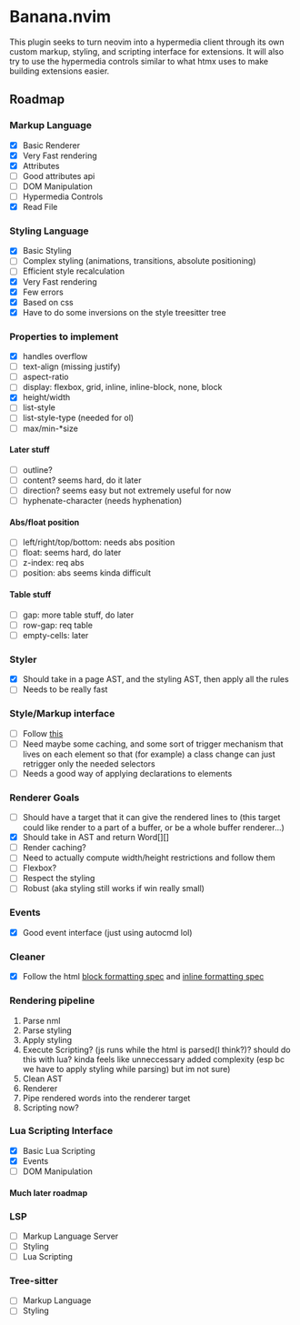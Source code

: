 # Banana.nvim

This plugin seeks to turn neovim into a hypermedia client through its own custom markup, styling, and scripting interface for extensions. It will also try to use the hypermedia controls similar to what htmx uses to make building extensions easier.

## Roadmap

### Markup Language

- [x] Basic Renderer
- [x] Very Fast rendering
- [x] Attributes
- [ ] Good attributes api
- [ ] DOM Manipulation
- [ ] Hypermedia Controls
- [x] Read File

### Styling Language

- [x] Basic Styling
- [ ] Complex styling (animations, transitions, absolute positioning)
- [ ] Efficient style recalculation
- [x] Very Fast rendering
- [x] Few errors
- [x] Based on css
- [x] Have to do some inversions on the style treesitter tree

### Properties to implement

- [x] handles overflow
- [ ] text-align (missing justify)
- [ ] aspect-ratio
- [ ] display: flexbox, grid, inline, inline-block, none, block
- [x] height/width
- [ ] list-style
- [ ] list-style-type (needed for ol)
- [ ] max/min-\*size

#### Later stuff

- [ ] outline?
- [ ] content? seems hard, do it later
- [ ] direction? seems easy but not extremely useful for now
- [ ] hyphenate-character (needs hyphenation)

#### Abs/float position

- [ ] left/right/top/bottom: needs abs position
- [ ] float: seems hard, do later
- [ ] z-index: req abs
- [ ] position: abs seems kinda difficult

#### Table stuff

- [ ] gap: more table stuff, do later
- [ ] row-gap: req table
- [ ] empty-cells: later

### Styler

- [x] Should take in a page AST, and the styling AST, then apply all the rules
- [ ] Needs to be really fast

### Style/Markup interface

- [ ] Follow [this](https://stackoverflow.com/questions/25105736/what-is-the-order-of-precedence-for-css)
- [ ] Need maybe some caching, and some sort of trigger mechanism that lives on each element so that (for example) a class change can just retrigger only the needed selectors
- [ ] Needs a good way of applying declarations to elements

### Renderer Goals

- [ ] Should have a target that it can give the rendered lines to (this target could like render to a part of a buffer, or be a whole buffer renderer...)
- [x] Should take in AST and return Word[][]
- [ ] Render caching?
- [ ] Need to actually compute width/height restrictions and follow them
- [ ] Flexbox?
- [ ] Respect the styling
- [ ] Robust (aka styling still works if win really small)

### Events

- [x] Good event interface (just using autocmd lol)

### Cleaner

- [x] Follow the html [block formatting spec](https://developer.mozilla.org/en-US/docs/Web/CSS/CSS_display/Block_formatting_context) and [inline formatting spec](https://developer.mozilla.org/en-US/docs/Web/CSS/Inline_formatting_context)

### Rendering pipeline

1. Parse nml
2. Parse styling
3. Apply styling
4. Execute Scripting? (js runs while the html is parsed(I think?)? should do this with lua? kinda feels like unneccessary added complexity (esp bc we have to apply styling while parsing) but im not sure)
5. Clean AST
6. Renderer
7. Pipe rendered words into the renderer target
8. Scripting now?

### Lua Scripting Interface

- [x] Basic Lua Scripting
- [x] Events
- [ ] DOM Manipulation

#### Much later roadmap

### LSP

- [ ] Markup Language Server
- [ ] Styling
- [ ] Lua Scripting

### Tree-sitter

- [ ] Markup Language
- [ ] Styling
